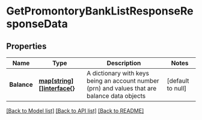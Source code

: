 # GetPromontoryBankListResponseResponseData

## Properties
Name | Type | Description | Notes
------------ | ------------- | ------------- | -------------
**Balance** | [**map[string][]interface{}**](array.md) | A dictionary with keys being an account number (prn) and values that are balance data objects | [default to null]

[[Back to Model list]](../README.md#documentation-for-models) [[Back to API list]](../README.md#documentation-for-api-endpoints) [[Back to README]](../README.md)

